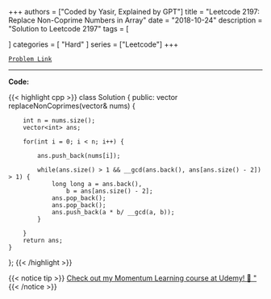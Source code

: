 
+++
authors = ["Coded by Yasir, Explained by GPT"]
title = "Leetcode 2197: Replace Non-Coprime Numbers in Array"
date = "2018-10-24"
description = "Solution to Leetcode 2197"
tags = [
    
]
categories = [
    "Hard"
]
series = ["Leetcode"]
+++



[`Problem Link`](https://leetcode.com/problems/replace-non-coprime-numbers-in-array/description/)

---

**Code:**

{{< highlight cpp >}}
class Solution {
public:
    vector<int> replaceNonCoprimes(vector<int>& nums) {
        
        int n = nums.size();
        vector<int> ans;

        for(int i = 0; i < n; i++) {
            
            ans.push_back(nums[i]);
            
            while(ans.size() > 1 && __gcd(ans.back(), ans[ans.size() - 2]) > 1) {
                long long a = ans.back(),
                    b = ans[ans.size() - 2];
                ans.pop_back();
                ans.pop_back();
                ans.push_back(a * b/ __gcd(a, b));
            }
            
        }
        return ans;
    }
};
{{< /highlight >}}



{{< notice tip >}}
[Check out my Momentum Learning course at Udemy! 🚀 "](https://www.udemy.com/course/blind-75-the-data-structures-and-algorithms-essentials/)
{{< /notice >}}

